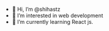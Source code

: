 - 👋 Hi, I’m @shihastz
- 👀 I’m interested in web development
- 🌱 I’m currently learning React js.

<!---
shihastz/shihastz is a ✨ special ✨ repository because its `README.md` (this file) appears on your GitHub profile.
You can click the Preview link to take a look at your changes.
--->
